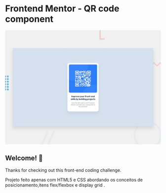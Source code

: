 # Frontend Mentor - QR code component

![Design preview for the QR code component coding challenge](./design/desktop-preview.jpg)

## Welcome! 👋

Thanks for checking out this front-end coding challenge.

Projeto feito apenas com HTML5 e CSS abordando os conceitos de posicionamento,itens flex/flexbox e display grid .

